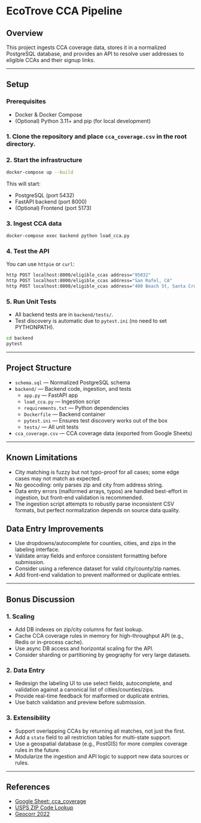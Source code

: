# EcoTrove CCA Pipeline

## Overview
This project ingests CCA coverage data, stores it in a normalized PostgreSQL database, and provides an API to resolve user addresses to eligible CCAs and their signup links.

---

## Setup

### Prerequisites
- Docker & Docker Compose
- (Optional) Python 3.11+ and pip (for local development)

### 1. Clone the repository and place `cca_coverage.csv` in the root directory.

### 2. Start the infrastructure
```bash
docker-compose up --build
```
This will start:
- PostgreSQL (port 5432)
- FastAPI backend (port 8000)
- (Optional) Frontend (port 5173)

### 3. Ingest CCA data
```bash
docker-compose exec backend python load_cca.py
```

### 4. Test the API
You can use `httpie` or `curl`:
```bash
http POST localhost:8000/eligible_ccas address="95032"
http POST localhost:8000/eligible_ccas address="San Rafel, CA"
http POST localhost:8000/eligible_ccas address="400 Beach St, Santa Cruz, CA 95060"
```

### 5. Run Unit Tests
- All backend tests are in `backend/tests/`.
- Test discovery is automatic due to `pytest.ini` (no need to set PYTHONPATH).
```bash
cd backend
pytest
```

---

## Project Structure
- `schema.sql` — Normalized PostgreSQL schema
- `backend/` — Backend code, ingestion, and tests
  - `app.py` — FastAPI app
  - `load_cca.py` — Ingestion script
  - `requirements.txt` — Python dependencies
  - `Dockerfile` — Backend container
  - `pytest.ini` — Ensures test discovery works out of the box
  - `tests/` — All unit tests
- `cca_coverage.csv` — CCA coverage data (exported from Google Sheets)

---

## Known Limitations
- City matching is fuzzy but not typo-proof for all cases; some edge cases may not match as expected.
- No geocoding: only parses zip and city from address string.
- Data entry errors (malformed arrays, typos) are handled best-effort in ingestion, but front-end validation is recommended.
- The ingestion script attempts to robustly parse inconsistent CSV formats, but perfect normalization depends on source data quality.

## Data Entry Improvements
- Use dropdowns/autocomplete for counties, cities, and zips in the labeling interface.
- Validate array fields and enforce consistent formatting before submission.
- Consider using a reference dataset for valid city/county/zip names.
- Add front-end validation to prevent malformed or duplicate entries.

---

## Bonus Discussion
### 1. Scaling
- Add DB indexes on zip/city columns for fast lookup.
- Cache CCA coverage rules in memory for high-throughput API (e.g., Redis or in-process cache).
- Use async DB access and horizontal scaling for the API.
- Consider sharding or partitioning by geography for very large datasets.

### 2. Data Entry
- Redesign the labeling UI to use select fields, autocomplete, and validation against a canonical list of cities/counties/zips.
- Provide real-time feedback for malformed or duplicate entries.
- Use batch validation and preview before submission.

### 3. Extensibility
- Support overlapping CCAs by returning all matches, not just the first.
- Add a `state` field to all restriction tables for multi-state support.
- Use a geospatial database (e.g., PostGIS) for more complex coverage rules in the future.
- Modularize the ingestion and API logic to support new data sources or rules.

---

## References
- [Google Sheet: cca_coverage](https://docs.google.com/spreadsheets/d/10IwOR_V55J8wK0dIllh2a4_Y9CjF0lGyZfqgQb1mRSU/edit?gid=0#gid=0)
- [USPS ZIP Code Lookup](https://postalpro.usps.com/ZIPLocaleDetail)
- [Geocorr 2022](https://mcdc.missouri.edu/applications/geocorr2022.html) 